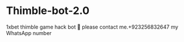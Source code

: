# Thimble-bot-2.0
1xbet thimble game hack bot 🤖 
please contact me.+923256832647
   my WhatsApp number
